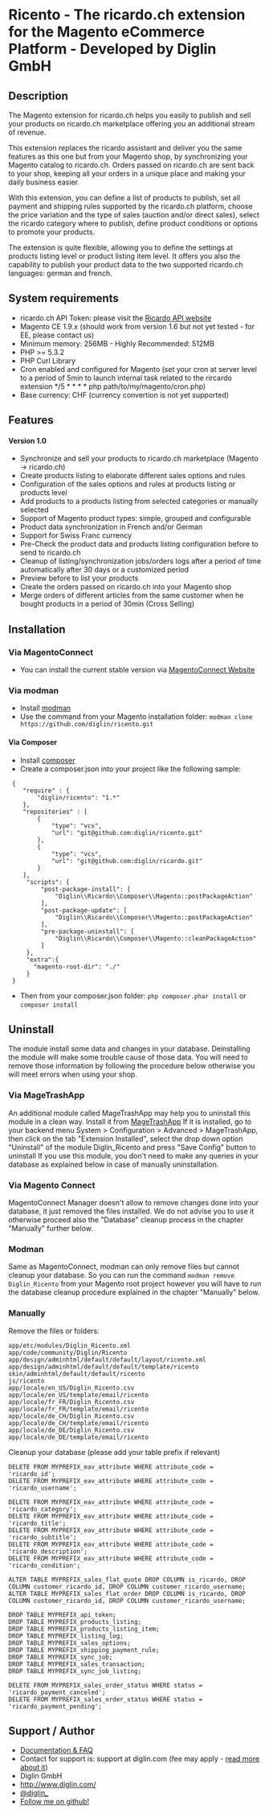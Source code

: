 # Ricento - The ricardo.ch extension for the Magento eCommerce Platform - Developed by Diglin GmbH

## Description

The Magento extension for ricardo.ch helps you easily to publish and sell your products on ricardo.ch marketplace offering you an additional stream of revenue.

This extension replaces the ricardo assistant and deliver you the same features as this one but from your Magento shop, by synchronizing your Magento catalog to ricardo.ch. Orders passed on ricardo.ch are sent back to your shop, keeping all your orders in a unique place and making your daily business easier.

With this extension, you can define a list of products to publish, set all payment and shipping rules supported by the ricardo.ch platform, choose the price variation and the type of sales (auction and/or direct sales), select the ricardo category where to publish, define product conditions or options to promote your products.

The extension is quite flexible, allowing you to define the settings at products listing level or product listing item level. It offers you also the capability to publish your product data to the two supported ricardo.ch languages: german and french.

## System requirements

- ricardo.ch API Token: please visit the [Ricardo API website](http://www.ricardo.ch/interface/)
- Magento CE 1.9.x (should work from version 1.6 but not yet tested - for EE, please contact us)
- Minimum memory: 256MB - Highly Recommended: 512MB
- PHP >= 5.3.2
- PHP Curl Library
- Cron enabled and configured for Magento (set your cron at server level to a period of 5min to launch internal task related to the rircardo extension
*/5 * * * * php path/to/my/magento/cron.php)
- Base currency: CHF (currency convertion is not yet supported)

## Features

#### Version 1.0

- Synchronize and sell your products to ricardo.ch marketplace (Magento -> ricardo.ch)
- Create products listing to elaborate different sales options and rules
- Configuration of the sales options and rules at products listing or products level
- Add products to a products listing from selected categories or manually selected
- Support of Magento product types: simple, grouped and configurable
- Product data synchronization in French and/or German
- Support for Swiss Franc currency
- Pre-Check the product data and products listing configuration before to send to ricardo.ch
- Cleanup of listing/synchronization jobs/orders logs after a period of time automatically after 30 days or a customized period
- Preview before to list your products
- Create the orders passed on ricardo.ch into your Magento shop
- Merge orders of different articles from the same customer when he bought products in a period of 30min (Cross Selling)

## Installation

### Via MagentoConnect

- You can install the current stable version via [MagentoConnect Website](http://www.magentocommerce.com/magento-connect/magento-extension-for-ricardo-ch-by-diglin.html)

### Via modman

- Install [modman](https://github.com/colinmollenhour/modman)
- Use the command from your Magento installation folder: `modman clone https://github.com/diglin/ricento.git`

#### Via Composer

- Install [composer](http://getcomposer.org/download/)
- Create a composer.json into your project like the following sample:

```
 {
    "require" : {
        "diglin/ricento": "1.*"
    },
    "repositories" : [
        {
            "type": "vcs",
            "url": "git@github.com:diglin/ricento.git"
        },
        {
            "type": "vcs",
            "url": "git@github.com:diglin/ricardo.git"
        }
    ],
     "scripts": {
         "post-package-install": [
             "Diglin\\Ricardo\\Composer\\Magento::postPackageAction"
         ],
         "post-package-update": [
             "Diglin\\Ricardo\\Composer\\Magento::postPackageAction"
         ],
         "pre-package-uninstall": [
             "Diglin\\Ricardo\\Composer\\Magento::cleanPackageAction"
         ]
     },
     "extra":{
       "magento-root-dir": "./"
     }
 }
 ```
- Then from your composer.json folder: `php composer.phar install` or `composer install`

## Uninstall

The module install some data and changes in your database. Deinstalling the module will make some trouble cause of those data. You will need to remove those information by following the procedure below otherwise you will meet errors when using your shop.

### Via MageTrashApp

An additional module called MageTrashApp may help you to uninstall this module in a clean way. Install it from [MageTrashApp](https://github.com/magento-hackathon/MageTrashApp)
If it is installed, go to your backend menu System > Configuration > Advanced > MageTrashApp, then click on the tab "Extension Installed", select the drop down option "Uninstall" of the module Diglin_Ricento and press "Save Config" button to uninstall
If you use this module, you don't need to make any queries in your database as explained below in case of manually uninstallation.

### Via Magento Connect 

MagentoConnect Manager doesn't allow to remove changes done into your database, it just removed the files installed.
We do not advise you to use it otherwise proceed also the "Database" cleanup process in the chapter "Manually" further below.

### Modman

Same as MagentoConnect, modman can only remove files but cannot cleanup your database. So you can run the command `modman remove Diglin_Ricento` from your Magento root project however you will have to run the database cleanup procedure explained in the chapter "Manually" below.

### Manually

Remove the files or folders:
```
app/etc/modules/Diglin_Ricento.xml
app/code/community/Diglin/Ricento
app/design/adminhtml/default/default/layout/ricento.xml
app/design/adminhtml/default/default/template/ricento
skin/adminhtml/default/default/ricento
js/ricento
app/locale/en_US/Diglin_Ricento.csv
app/locale/en_US/template/email/ricento
app/locale/fr_FR/Diglin_Ricento.csv
app/locale/fr_FR/template/email/ricento
app/locale/de_CH/Diglin_Ricento.csv
app/locale/de_CH/template/email/ricento
app/locale/de_DE/Diglin_Ricento.csv
app/locale/de_DE/template/email/ricento
```

Cleanup your database (please add your table prefix if relevant)
```
DELETE FROM MYPREFIX_eav_attribute WHERE attribute_code = 'ricardo_id';
DELETE FROM MYPREFIX_eav_attribute WHERE attribute_code = 'ricardo_username';

DELETE FROM MYPREFIX_eav_attribute WHERE attribute_code = 'ricardo_category';
DELETE FROM MYPREFIX_eav_attribute WHERE attribute_code = 'ricardo_title';
DELETE FROM MYPREFIX_eav_attribute WHERE attribute_code = 'ricardo_subtitle';
DELETE FROM MYPREFIX_eav_attribute WHERE attribute_code = 'ricardo_description';
DELETE FROM MYPREFIX_eav_attribute WHERE attribute_code = 'ricardo_condition';

ALTER TABLE MYPREFIX_sales_flat_quote DROP COLUMN is_ricardo, DROP COLUMN customer_ricardo_id, DROP COLUMN customer_ricardo_username;
ALTER TABLE MYPREFIX_sales_flat_order DROP COLUMN is_ricardo, DROP COLUMN customer_ricardo_id, DROP COLUMN customer_ricardo_username;

DROP TABLE MYPREFIX_api_token;
DROP TABLE MYPREFIX_products_listing;
DROP TABLE MYPREFIX_products_listing_item;
DROP TABLE MYPREFIX_listing_log;
DROP TABLE MYPREFIX_sales_options;
DROP TABLE MYPREFIX_shipping_payment_rule;
DROP TABLE MYPREFIX_sync_job;
DROP TABLE MYPREFIX_sales_transaction;
DROP TABLE MYPREFIX_sync_job_listing;

DELETE FROM MYPREFIX_sales_order_status WHERE status = 'ricardo_payment_canceled';
DELETE FROM MYPREFIX_sales_order_status WHERE status = 'ricardo_payment_pending';
```

## Support / Author

* [Documentation & FAQ](https://diglin.zendesk.com)
* Contact for support is: support at diglin.com (fee may apply - [read more about it](https://diglin.zendesk.com/hc/en-us/articles/201655882-Is-the-extension-free-))
* Diglin GmbH
* http://www.diglin.com/
* [@diglin_](https://twitter.com/diglin_)
* [Follow me on github!](https://github.com/diglin)
